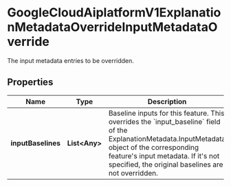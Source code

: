 

# GoogleCloudAiplatformV1ExplanationMetadataOverrideInputMetadataOverride

The input metadata entries to be overridden.

## Properties

| Name | Type | Description | Notes |
|------------ | ------------- | ------------- | -------------|
|**inputBaselines** | **List&lt;Any&gt;** | Baseline inputs for this feature. This overrides the &#x60;input_baseline&#x60; field of the ExplanationMetadata.InputMetadata object of the corresponding feature&#39;s input metadata. If it&#39;s not specified, the original baselines are not overridden. |  [optional] |



